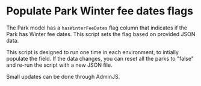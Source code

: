 # Populate Park Winter fee dates flags

The Park model has a `hasWinterFeeDates` flag column that indicates if the Park has Winter fee dates.
This script sets the flag based on provided JSON data.

This script is designed to run one time in each environment, to intially populate the field. If the data changes, you can reset all the parks to "false" and re-run the script with a new JSON file.

Small updates can be done through AdminJS.
